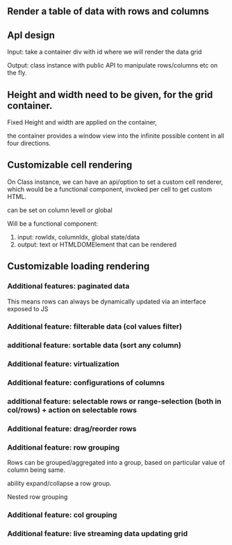 
## Render a table of data with rows and columns


## ApI design

Input: take a container div with id where we will render the data grid

Output: class instance with public API to manipulate rows/columns etc on the fly.

## Height and width need to be given, for the grid container.

Fixed Height and width are applied on the container, 

the container provides a window view into the infinite possible content in all four directions.

## Customizable cell rendering

On Class instance, we can have an api/option to set a custom cell renderer, which would be a functional component, invoked per cell to get custom HTML.

can be set on column levell or global

Will be a functional component:
1. input:  rowIdx, columnIdx, global state/data
2. output: text or HTMLDOMElement that can be rendered

## Customizable loading rendering



### Additional features: paginated data

This means rows can always be dynamically updated via an interface exposed to JS

### Additional feature: filterable data (col values filter)

### additional feature: sortable data (sort any column)

### Additional feature: virtualization

### Additional feature: configurations of columns

### additional feature: selectable rows or range-selection (both in col/rows) + action on selectable rows

### Additional feature: drag/reorder rows

### Additional feature: row grouping

Rows can be grouped/aggregated into a group, based on particular value of column being same.

ability expand/collapse a row group.

Nested row grouping

### Additional feature: col grouping

### Additional feature: live streaming data updating grid

